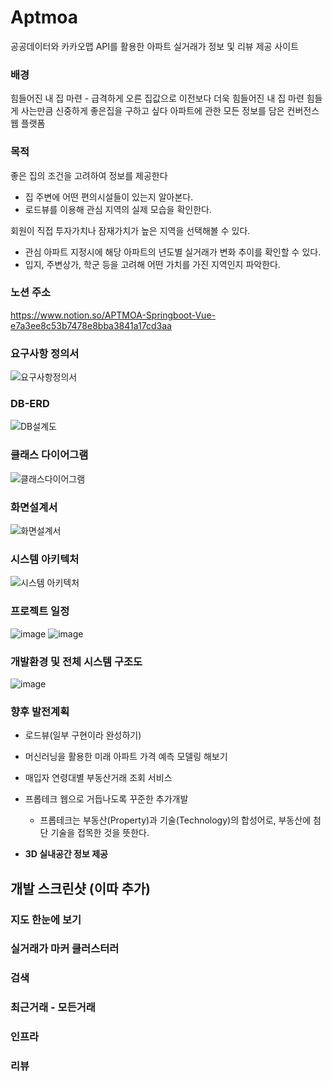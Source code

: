 # Aptmoa
공공데이터와 카카오맵 API를 활용한 아파트 실거래가 정보 및 리뷰 제공 사이트

### 배경
힘들어진 내 집 마련 - 급격하게 오른 집값으로 이전보다 더욱 힘들어진 내 집 마련 힘들게 사는만큼 신중하게 좋은집을 구하고 싶다
아파트에 관한 모든 정보를 담은 컨버전스 웹 플랫폼

### 목적
좋은 집의 조건을 고려하여 정보를 제공한다
- 집 주변에 어떤 편의시설들이 있는지 알아본다.
- 로드뷰를 이용해 관심 지역의 실제 모습을 확인한다.

회원이 직접 투자가치나 잠재가치가 높은 지역을 선택해볼 수 있다.
- 관심 아파트 지정시에 해당 아파트의 년도별 실거래가 변화 추이를 확인할 수 있다.
- 입지, 주변상가, 학군 등을 고려해 어떤 가치를 가진 지역인지 파악한다.

### 노션 주소
https://www.notion.so/APTMOA-Springboot-Vue-e7a3ee8c53b7478e8bba3841a17cd3aa

### 요구사항 정의서
![요구사항정의서](https://user-images.githubusercontent.com/16608930/170436966-42bf9358-7c11-447e-b662-2dab0bd03186.png)

### DB-ERD
![DB설계도](https://user-images.githubusercontent.com/16608930/170437005-82b6678a-4727-40c1-bfe0-df8e45707f5f.png)

### 클래스 다이어그램
![클래스다이어그램](https://user-images.githubusercontent.com/16608930/170437115-1c0de1bb-af47-4c5c-8457-3f0fa319c6e9.png)

### 화면설계서
![화면설계서](https://user-images.githubusercontent.com/16608930/170437140-1cdd6b5c-16ad-409f-9966-5ac0bcf12196.png)

### 시스템 아키텍처
![시스템 아키텍처](https://user-images.githubusercontent.com/16608930/170437197-0ca7b2ed-4f6f-4949-a180-363b03100c0c.png)


### 프로젝트 일정
![image](https://user-images.githubusercontent.com/16608930/170436026-82d914c8-96e7-4801-a987-d21b3f7756a6.png)
![image](https://user-images.githubusercontent.com/16608930/170436069-ceb99342-bb1d-4ad1-96e4-cb786df88245.png)
<!-- ### 개인별 일정 -->

### 개발환경 및 전체 시스템 구조도
![image](https://user-images.githubusercontent.com/16608930/170436175-07d75aa7-1fe9-4f54-91fc-6e5ce7d8f99d.png)

### 향후 발전계획
- 로드뷰(일부 구현이라 완성하기)

- 머신러닝을 활용한 미래 아파트 가격 예측 모델링 해보기

- 매입자 연령대별 부동산거래 조회 서비스

- 프롭테크 웹으로 거듭나도록 꾸준한 추가개발
  - 프롭테크는 부동산(Property)과 기술(Technology)의 합성어로, 부동산에 첨단 기술을 접목한 것을 뜻한다.
 
- **3D 실내공간 정보 제공**

## 개발 스크린샷 (이따 추가)

### 지도 한눈에 보기


### 실거래가 마커 클러스터러


### 검색



### 최근거래 - 모든거래



### 인프라



### 리뷰




